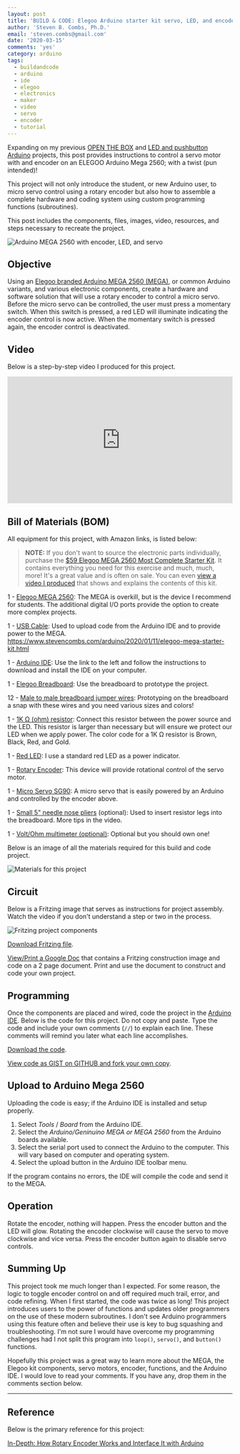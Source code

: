 ```yaml
---
layout: post
title: 'BUILD & CODE: Elegoo Arduino starter kit servo, LED, and encoder project'
author: 'Steven B. Combs, Ph.D.'
email: 'steven.combs@gmail.com'
date: '2020-03-15'
comments: 'yes'
category: arduino
tags:
  - buildandcode
  - arduino
  - ide
  - elegoo
  - electronics
  - maker
  - video
  - servo
  - encoder
  - tutorial
---
```


Expanding on my previous [OPEN THE BOX](https://www.stevencombs.com/arduino/2020/01/11/elegoo-mega-starter-kit.html) and [LED and pushbutton Arduino](https://www.stevencombs.com/arduino/2020/01/20/arduino-hello-world.html) projects, this post provides instructions to control a servo motor with and encoder on an ELEGOO Arduino Mega 2560; with a twist (pun intended)!

This project will not only introduce the student, or new Arduino user, to micro servo control using a rotary encoder but also how to assemble a complete hardware and coding system using custom programming functions (subroutines).

This post includes the components, files, images, video, resources, and steps necessary to recreate the project.

![Arduino MEGA 2560 with encoder, LED, and servo](/images/posts/2020-03-15-arduino-micro-servo/arduino-led-encoder-servo.jpg)

## Objective

Using an [Elegoo branded Arduino MEGA 2560 (MEGA)](https://amzn.to/362vn2V), or common Arduino variants, and various electronic components, create a hardware and software solution that will use a rotary encoder to control a micro servo. Before the micro servo can be controlled, the user must press a momentary switch. When this switch is pressed, a red LED will illuminate indicating the encoder control is now active. When the momentary switch is pressed again, the encoder control is deactivated.

## Video

Below is a step-by-step video I produced for this project.

<div style="position:relative;padding-top:56.25%;">
  <p><iframe src="https://www.youtube.com/embed/pVdh0EwnERk" frameborder="0" allowfullscreen
    style="position:absolute;top:0;left:0;width:100%;height:100%;"></iframe></p>
</div>

## Bill of Materials (BOM)

All equipment for this project, with Amazon links, is listed below:

> **NOTE:** If you don't want to source the electronic parts individually, purchase the [$59 Elegoo MEGA 2560 Most Complete Starter Kit](https://amzn.to/2Rqsio6). It contains everything you need for this exercise and much, much, more! It's a great value and is often on sale. You can even [view a video I produced](https://youtu.be/jY8Jj0Rim70) that shows and explains the contents of this kit.

1 - [Elegoo MEGA 2560](https://amzn.to/362vn2V): The MEGA is overkill, but is the device I recommend for students. The additional digital I/O ports provide the option to create more complex projects.

1 - [USB Cable](https://amzn.to/2uX7xst): Used to upload code from the Arduino IDE and to provide power to the MEGA.
https://www.stevencombs.com/arduino/2020/01/11/elegoo-mega-starter-kit.html

1 - [Arduino IDE](https://www.arduino.cc/en/main/software): Use the link to the left and follow the instructions to download and install the IDE on your computer.

1 - [Elegoo Breadboard](https://amzn.to/377CB7e): Use the breadboard to prototype the project.

12 - [Male to male breadboard jumper wires](https://amzn.to/2ufQf9z): Prototyping on the breadboard a snap with these wires and you need various sizes and colors!

1 - [1K Ω (ohm) resistor](https://amzn.to/2u8s8Ke): Connect this resistor between the power source and the LED. This resistor is larger than necessary but will ensure we protect our LED when we apply power. The color code for a 1K Ω resistor is Brown, Black, Red, and Gold.

1 - [Red LED](https://amzn.to/2UcAKZq): I use a standard red LED as a power indicator.

1 - [Rotary Encoder](https://amzn.to/3dmU7YE): This device will provide rotational control of the servo motor.

1 - [Micro Servo SG90](https://amzn.to/3cDgtol): A micro servo that is easily powered by an Arduino and controlled by the encoder above.

1 - [Small 5" needle nose pliers](https://amzn.to/2G003Hy) (optional): Used to insert resistor legs into the breadboard. More tips in the video.

1 - [Volt/Ohm multimeter (optional)](https://amzn.to/2ufV9mZ): Optional but you should own one!

Below is an image of all the materials required for this build and code project.

![Materials for this project](/images/posts/2020-03-15-arduino-micro-servo/arduino-servo-encoder-materials.jpg)

## Circuit

Below is a Fritzing image that serves as instructions for project assembly. Watch the video if you don't understand a step or two in the process.

![Fritzing project components](/images/posts/2020-03-15-arduino-micro-servo/arduino-led-encoder-servo.svg)

[Download Fritzing file](/images/posts/2020-03-15-arduino-micro-servo/arduino-led-encoder-servo.fzz).

[View/Print a Google Doc](https://docs.google.com/document/d/1zsiHF412hbn_6jT24qbFMkBAfLY20gssL4km8vUDkak/edit?usp=sharing) that contains a Fritzing construction image and code on a 2 page document. Print and use the document to construct and code your own project.

## Programming

Once the components are placed and wired, code the project in the [Arduino IDE](https://www.arduino.cc/en/main/software). Below is the code for this project. Do not copy and paste. Type the code and include your own comments (`//`) to explain each line. These comments will remind you later what each line accomplishes.

<script src="https://gist.github.com/stevencombs/4d800dbfed5fac867992ad30c50044ad.js"></script>

[Download the code](/images/posts/2020-03-15-arduino-micro-servo/encoder-servo-led-switch/encoder-servo-led-switch.ino).

[View code as GIST on GITHUB and fork your own copy](https://gist.github.com/stevencombs/4d800dbfed5fac867992ad30c50044ad).

## Upload to Arduino Mega 2560

Uploading the code is easy; if the Arduino IDE is installed and setup properly.

1. Select _Tools_ / _Board_ from the Arduino IDE.
2. Select the _Arduino/Geninuino MEGA or MEGA 2560_ from the Arduino boards available.
3. Select the serial port used to connect the Arduino to the computer. This will vary based on computer and operating system.
4. Select the upload button in the Arduino IDE toolbar menu.

If the program contains no errors, the IDE will compile the code and send it to the MEGA.

## Operation

Rotate the encoder, nothing will happen. Press the encoder button and the LED will glow. Rotating the encoder clockwise will cause the servo to move clockwise and vice versa. Press the encoder button again to disable servo controls.

## Summing Up

This project took me much longer than I expected. For some reason, the logic to toggle encoder control on and off required much trail, error, and code refining. When I first started, the code was twice as long! This project introduces users to the power of functions and updates older programmers on the use of these modern subroutines. I don't see Arduino programmers using this feature often and believe their use is key to bug squashing and troubleshooting. I'm not sure I would have overcome my programming challenges had I not split this program into `loop()`, `servo()`, and `button()` functions.

Hopefully this project was a great way to learn more about the MEGA, the Elegoo kit components, servo motors, encoder, functions, and the Arduino IDE. I would love to read your comments. If you have any, drop them in the comments section below.

<hr>

## Reference

Below is the primary reference for this project:

[In-Depth: How Rotary Encoder Works and Interface It with Arduino](https://lastminuteengineers.com/rotary-encoder-arduino-tutorial/)
